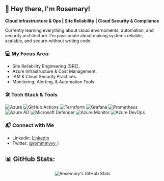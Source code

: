 ## 👋 Hey there, I'm Rosemary!

**Cloud Infrastructure & Ops | Site Reliability | Cloud Security & Compliance**

Currently learning everything about cloud envirnoments, automation, and security architecture.
I'm passionate about making systems reliable, scalable, and secure-without writing code.

### 💻 **My Focus Area:**
- Site Reliability Engineering (SRE).
- Azure Infrastructure & Cost Management.
- IAM & Cloud Security Practices.
- Monitoring, Alerting, & Automation Tools.
### 🛠️ **Tech Stack & Tools**
<p align="center">
 
![Azure](https://img.shields.io/badge/Microsoft%20Azure-0078D4?style=for-the-badge&logo=microsoftazure&logoColor=white)
![GitHub Actions](https://img.shields.io/badge/GitHub%20Actions-2088FF?style=for-the-badge&logo=githubactions&logoColor=white)
![Terraform](https://img.shields.io/badge/Terraform-7B42BC?style=for-the-badge&logo=terraform&logoColor=white)
![Grafana](https://img.shields.io/badge/Grafana-F46800?style=for-the-badge&logo=grafana&logoColor=white)
![Prometheus](https://img.shields.io/badge/Prometheus-E6522C?style=for-the-badge&logo=prometheus&logoColor=white)
![Azure AD](https://img.shields.io/badge/Azure%20AD-0078D4?style=for-the-badge&logo=microsoftazure&logoColor=white)
![Microsoft Defender](https://img.shields.io/badge/Microsoft%20Defender-5E5E5E?style=for-the-badge&logo=microsoft&logoColor=white)
![Azure Monitor](https://img.shields.io/badge/Azure%20Monitor-0078D4?style=for-the-badge&logo=microsoftazure&logoColor=white)
![Azure DevOps](https://img.shields.io/badge/Azure%20DevOps-0078D7?style=for-the-badge&logo=azuredevops&logoColor=white)
</p>

### 📬 **Connect with Me**
- LinkedIn: [LinkedIn](https://www.linkedin.com/in/rosemary-kamau-7975a3356?utm_source=share&utm_campaign=share_via&utm_content=profile&utm_medium=ios_app)
- Twitter: [@rommmyyy_](https://x.com/rommmyyy_?s=21))
## 📊 GitHub Stats:

<div align="center">

![Rosemary's GitHub Stats](https://github-readme-stats.vercel.app/api?username=roseemaryy&show_icons=true&theme=radical)

</div>
